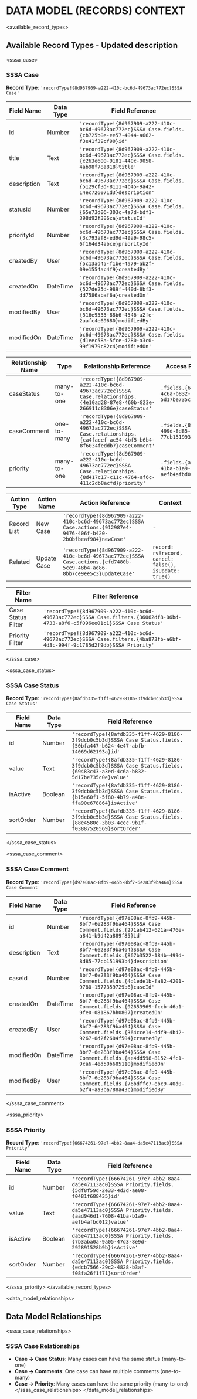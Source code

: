 # DATA MODEL (RECORDS) CONTEXT

<available_record_types>
## Available Record Types - Updated description

<sssa_case>
### SSSA Case
**Record Type**: `'recordType!{8d967909-a222-410c-bc6d-49673ac772ec}SSSA Case'`

| **Field Name** | **Data Type** | **Field Reference** |
|----------------|---------------|---------------------|
| id | Number | `'recordType!{8d967909-a222-410c-bc6d-49673ac772ec}SSSA Case.fields.{cb725b0e-ee57-4044-a662-f3e41f39cf90}id'` |
| title | Text | `'recordType!{8d967909-a222-410c-bc6d-49673ac772ec}SSSA Case.fields.{c263e600-9181-440c-9058-4ab98f78a818}title'` |
| description | Text | `'recordType!{8d967909-a222-410c-bc6d-49673ac772ec}SSSA Case.fields.{5129cf3d-8111-4b45-9a42-14ec726071d3}description'` |
| statusId | Number | `'recordType!{8d967909-a222-410c-bc6d-49673ac772ec}SSSA Case.fields.{65e73d06-303c-4a7d-bdf1-398d92f386ca}statusId'` |
| priorityId | Number | `'recordType!{8d967909-a222-410c-bc6d-49673ac772ec}SSSA Case.fields.{3c793af8-ed9d-49a9-98c5-6f164d34abce}priorityId'` |
| createdBy | User | `'recordType!{8d967909-a222-410c-bc6d-49673ac772ec}SSSA Case.fields.{5c13ad45-f1be-4a79-ab2f-09e1554ac4f9}createdBy'` |
| createdOn | DateTime | `'recordType!{8d967909-a222-410c-bc6d-49673ac772ec}SSSA Case.fields.{527de25d-989f-440d-8bf3-dd7586abaf6a}createdOn'` |
| modifiedBy | User | `'recordType!{8d967909-a222-410c-bc6d-49673ac772ec}SSSA Case.fields.{516e9535-88b6-4546-a2fe-2aafc4e69680}modifiedBy'` |
| modifiedOn | DateTime | `'recordType!{8d967909-a222-410c-bc6d-49673ac772ec}SSSA Case.fields.{d1eec58a-5fce-4280-a3c0-99f1979c82c4}modifiedOn'` |

| **Relationship Name** | **Type** | **Relationship Reference** | **Access Related Value** |
|----------------------|----------|---------------------------|-------------------------|
| caseStatus | many-to-one | `'recordType!{8d967909-a222-410c-bc6d-49673ac772ec}SSSA Case.relationships.{4e10ad28-87e8-460b-823e-266911c8306e}caseStatus'` | `.fields.{69483c43-a3ed-4c6a-b832-5d17be735c0e}value` |
| caseComment | one-to-many | `'recordType!{8d967909-a222-410c-bc6d-49673ac772ec}SSSA Case.relationships.{ca4facef-ac54-4bf5-b6b4-8f6034feddb7}caseComment'` | `.fields.{867b3522-184b-499d-8d85-77cb151993b4}description` |
| priority | many-to-one | `'recordType!{8d967909-a222-410c-bc6d-49673ac772ec}SSSA Case.relationships.{8d417c17-c11c-4764-af6c-411c2db8acfd}priority'` | `.fields.{aad946d1-7608-41ba-b1a9-aefb4afbd012}value` |

| **Action Type** | **Action Name** | **Action Reference** | **Context** |
|----------------|-----------------|---------------------|-------------|
| Record List | New Case | `'recordType!{8d967909-a222-410c-bc6d-49673ac772ec}SSSA Case.actions.{912987e4-9476-406f-b420-2b0bfbeaf984}newCase'` | - |
| Related | Update Case | `'recordType!{8d967909-a222-410c-bc6d-49673ac772ec}SSSA Case.actions.{efd7480b-5ce9-48b4-ad86-8bb7ce9ee5c3}updateCase'` | `record: rv!record, cancel: false(), isUpdate: true()` |

| **Filter Name** | **Filter Reference** |
|----------------|---------------------|
| Case Status Filter | `'recordType!{8d967909-a222-410c-bc6d-49673ac772ec}SSSA Case.filters.{36062df8-06bd-4733-a8f6-c5f096ee01c1}SSSA Case Status'` |
| Priority Filter | `'recordType!{8d967909-a222-410c-bc6d-49673ac772ec}SSSA Case.filters.{4ba873fb-a6bf-4d3c-994f-9c1785d2f9db}SSSA Priority'` |
</sssa_case>

<sssa_case_status>
### SSSA Case Status
**Record Type**: `'recordType!{8afdb335-f1ff-4629-8186-3f9dcb0c5b3d}SSSA Case Status'`

| **Field Name** | **Data Type** | **Field Reference** |
|----------------|---------------|---------------------|
| id | Number | `'recordType!{8afdb335-f1ff-4629-8186-3f9dcb0c5b3d}SSSA Case Status.fields.{50bfa447-b624-4e47-abfb-14069d62193a}id'` |
| value | Text | `'recordType!{8afdb335-f1ff-4629-8186-3f9dcb0c5b3d}SSSA Case Status.fields.{69483c43-a3ed-4c6a-b832-5d17be735c0e}value'` |
| isActive | Boolean | `'recordType!{8afdb335-f1ff-4629-8186-3f9dcb0c5b3d}SSSA Case Status.fields.{b15a60f1-5f80-4b79-a48e-ffa90e678864}isActive'` |
| sortOrder | Number | `'recordType!{8afdb335-f1ff-4629-8186-3f9dcb0c5b3d}SSSA Case Status.fields.{88e4580e-3b03-4cec-9b1f-f03887520569}sortOrder'` |
</sssa_case_status>

<sssa_case_comment>
### SSSA Case Comment
**Record Type**: `'recordType!{d97e08ac-8fb9-445b-8bf7-6e283f9ba464}SSSA Case Comment'`

| **Field Name** | **Data Type** | **Field Reference** |
|----------------|---------------|---------------------|
| id | Number | `'recordType!{d97e08ac-8fb9-445b-8bf7-6e283f9ba464}SSSA Case Comment.fields.{271ab412-621a-476e-a841-b9d42a889f85}id'` |
| description | Text | `'recordType!{d97e08ac-8fb9-445b-8bf7-6e283f9ba464}SSSA Case Comment.fields.{867b3522-184b-499d-8d85-77cb151993b4}description'` |
| caseId | Number | `'recordType!{d97e08ac-8fb9-445b-8bf7-6e283f9ba464}SSSA Case Comment.fields.{4d1ede1b-fa82-4201-9780-1577359729b6}caseId'` |
| createdOn | DateTime | `'recordType!{d97e08ac-8fb9-445b-8bf7-6e283f9ba464}SSSA Case Comment.fields.{92653969-fccb-46a1-9fe0-081867bb0807}createdOn'` |
| createdBy | User | `'recordType!{d97e08ac-8fb9-445b-8bf7-6e283f9ba464}SSSA Case Comment.fields.{364cce14-ddf9-4b42-9267-0d2f2604f504}createdBy'` |
| modifiedOn | DateTime | `'recordType!{d97e08ac-8fb9-445b-8bf7-6e283f9ba464}SSSA Case Comment.fields.{ae4dd598-8152-4fc1-9ca6-4ed50b685110}modifiedOn'` |
| modifiedBy | User | `'recordType!{d97e08ac-8fb9-445b-8bf7-6e283f9ba464}SSSA Case Comment.fields.{76bdffc7-ebc9-40d0-b2f4-aa3ba788a43c}modifiedBy'` |
</sssa_case_comment>

<sssa_priority>
### SSSA Priority
**Record Type**: `'recordType!{66674261-97e7-4bb2-8aa4-da5e47113ac0}SSSA Priority'`

| **Field Name** | **Data Type** | **Field Reference** |
|----------------|---------------|---------------------|
| id | Number | `'recordType!{66674261-97e7-4bb2-8aa4-da5e47113ac0}SSSA Priority.fields.{5df8f59d-2e33-4d3d-ae08-f0481f688435}id'` |
| value | Text | `'recordType!{66674261-97e7-4bb2-8aa4-da5e47113ac0}SSSA Priority.fields.{aad946d1-7608-41ba-b1a9-aefb4afbd012}value'` |
| isActive | Boolean | `'recordType!{66674261-97e7-4bb2-8aa4-da5e47113ac0}SSSA Priority.fields.{7b3aba0a-9a05-47d3-8e9d-292891528b9b}isActive'` |
| sortOrder | Number | `'recordType!{66674261-97e7-4bb2-8aa4-da5e47113ac0}SSSA Priority.fields.{edcb7566-29c2-4828-b3af-f08fa26f1f71}sortOrder'` |
</sssa_priority>
</available_record_types>

<data_model_relationships>
## Data Model Relationships

<sssa_case_relationships>
### SSSA Case Relationships
- **Case → Case Status**: Many cases can have the same status (many-to-one)
- **Case → Comments**: One case can have multiple comments (one-to-many)
- **Case → Priority**: Many cases can have the same priority (many-to-one)
</sssa_case_relationships>
</data_model_relationships>


